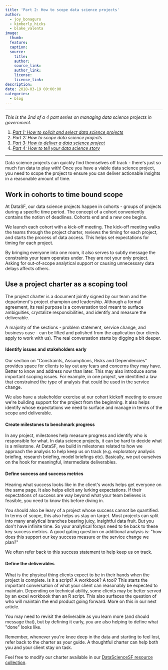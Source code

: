 ```yaml
---
title: 'Part 2: How to scope data science projects'
author:
  - joy_bonaguro
  - kimberly_hicks
  - blake_valenta
image:
  thumb:
  feature:
  caption:
  source:
    title:
    author:
    source_link:
    author_link:
    license:
    license_link:
description:
date: 2018-03-19 00:00:00
categories:
  - blog
---
```


---

*This is the 2nd of a 4 part series on managing data science projects in government.*

1. [*Part 1: How to solicit and select data science projects*](/blog/part-1-how-to-solicit-and-select-data-science-projects/)
2. *Part 2: How to scope data science projects*
3. [*Part 3: How to deliver a data science project*](/blog/part-3-how-to-deliver-a-data-science-project/)
4. [*Part 4: How to tell your data science story*](/blog/part-4-how-to-tell-your-data-science-story/)

---

Data science projects can quickly find themselves off track - there's just so much fun data to play with! Once you have a viable data science project, you need to scope the project to ensure you can deliver actionable insights in a reasonable amount of time.

## Work in cohorts to time bound scope

At DataSF, our data science projects happen in cohorts - groups of projects during a specific time period. The concept of a cohort conveniently contains the notion of deadlines. Cohorts end and a new one begins.

We launch each cohort with a kick-off meeting. The kick-off meeting walks the teams through the project charter, reviews the timing for each project, and starts the process of data access. This helps set expectations for timing for each project.

By bringing everyone into one room, it also serves to subtly message the constraints your team operates under. They are not your only project. Asking for out-of-scope analytical support or causing unnecessary data delays affects others.

## Use a project charter as a scoping tool

The project charter is a document jointly signed by our team and the department's project champion and leadership. Although a formal agreement, its real purpose is a conversation tool meant to surface ambiguities, crystalize responsibilities, and identify and measure the deliverable.

A majority of the sections - problem statement, service change, and business case - can be lifted and polished from the application (our clients apply to work with us). The real conversation starts by digging a bit deeper.

#### **Identify issues and stakeholders early**

Our section on "Constraints, Assumptions, Risks and Dependencies" provides space for clients to lay out any fears and concerns they may have. Better to know and address now than later. This may also introduce some important scoping issues. For example, in one project, we identified a law that constrained the type of analysis that could be used in the service change.

We also have a stakeholder exercise at our cohort kickoff meeting to ensure we're building support for the project from the beginning. It also helps identify whose expectations we need to surface and manage in terms of the scope and deliverable.

#### **Create milestones to benchmark progress**

In any project, milestones help measure progress and identify who is responsible for what. In data science projects, it can be hard to decide what is a milestone. At DataSF, we build in milestones related to how we approach the analysis to help keep us on track (e.g. exploratory analysis briefing, research briefing, model briefings etc). Basically, we put ourselves on the hook for meaningful, intermediate deliverables.

#### **Define success and success metrics**

Hearing what success looks like in the client's words helps get everyone on the same page. It also helps elicit any lurking expectations. If their expectations of success are way beyond what your team believes is feasible, you need to know this before diving in.

You should also be leary of a project whose success cannot be quantified. In terms of scope, this also helps us stay on target. Most projects can split into many analytical branches bearing juicy, insightful data fruit. But you don't have infinite time. So your analytical forays need to tie back to these key success metrics. A good gating question on additional analysis is: "how does this support our key success measure or the service change we plan?"

We often refer back to this success statement to help keep us on track.

#### **Define the deliverables**

What is the physical thing clients expect to be in their hands when the project is complete. Is it a script? A workbook? A tool? This starts the important conversation of what your client can reasonably be expected to maintain. Depending on technical ability, some clients may be better served by an excel workbook than an R script. This also surfaces the question of who will maintain the end product going forward. More on this in our next article.

You may need to revisit the deliverable as you learn more (and should message that), but by defining it early, you are also helping to define what "done" looks like.

Remember, whenever you're knee deep in the data and starting to feel lost, refer back to the charter as your guide. A thoughtful charter can help both you and your client stay on task.

Feel free to modify our charter available in our [DataScienceSF resource collection](https://datasf.org/resources/datasciencesf/).